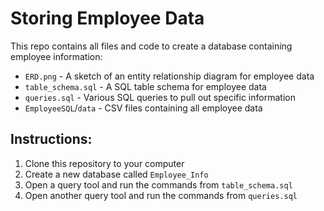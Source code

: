# Storing Employee Data
This repo contains all files and code to create a database containing employee information:
* `ERD.png` - A sketch of an entity relationship diagram for employee data 
* `table_schema.sql` - A SQL table schema for employee data
* `queries.sql` - Various SQL queries to pull out specific information
* `EmployeeSQL`/`data` - CSV files containing all employee data

## Instructions:
1. Clone this repository to your computer
2. Create a new database called `Employee_Info`
3. Open a query tool and run the commands from `table_schema.sql`
4. Open another query tool and run the commands from `queries.sql`
